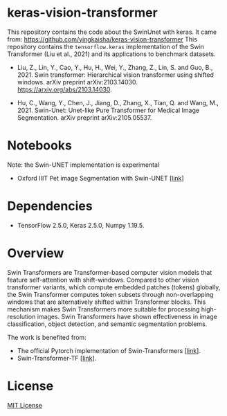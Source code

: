 # keras-vision-transformer

This repository contains the code about the SwinUnet with keras. It came from: https://github.com/yingkaisha/keras-vision-transformer
This repository contains the `tensorflow.keras` implementation of the Swin Transformer (Liu et al., 2021) and its applications to benchmark datasets.

* Liu, Z., Lin, Y., Cao, Y., Hu, H., Wei, Y., Zhang, Z., Lin, S. and Guo, B., 2021. Swin transformer: Hierarchical vision transformer using shifted windows. arXiv preprint arXiv:2103.14030. https://arxiv.org/abs/2103.14030.

* Hu, C., Wang, Y., Chen, J., Jiang, D., Zhang, X., Tian, Q. and Wang, M., 2021. Swin-Unet: Unet-like Pure Transformer for Medical Image Segmentation. arXiv preprint arXiv:2105.05537.

# Notebooks

Note: the Swin-UNET implementation is experimental

* Oxford IIIT Pet image Segmentation with Swin-UNET [[link](https://github.com/yingkaisha/keras-vision-transformer/blob/main/examples/Swin_UNET_oxford_iiit.ipynb)]

# Dependencies

* TensorFlow 2.5.0, Keras 2.5.0, Numpy 1.19.5.

# Overview

Swin Transformers are Transformer-based computer vision models that feature self-attention with shift-windows. Compared to other vision transformer variants, which compute embedded patches (tokens) globally, the Swin Transformer computes token subsets through non-overlapping windows that are alternatively shifted within Transformer blocks. This mechanism makes Swin Transformers more suitable for processing high-resolution images. Swin Transformers have shown effectiveness in image classification, object detection, and semantic segmentation problems.

The work is benefited from:
* The official Pytorch implementation of Swin-Transformers [[link](https://github.com/microsoft/Swin-Transformer)].
* Swin-Transformer-TF [[link](https://github.com/rishigami/Swin-Transformer-TF)].

# License

[MIT License](https://github.com/yingkaisha/swin_transformer_keras/blob/main/LICENSE)
